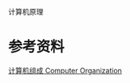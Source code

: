 计算机原理

# 参考资料
[计算机组成 Computer Organization](https://www.coursera.org/learn/jisuanji-zucheng/home/week/2)  
